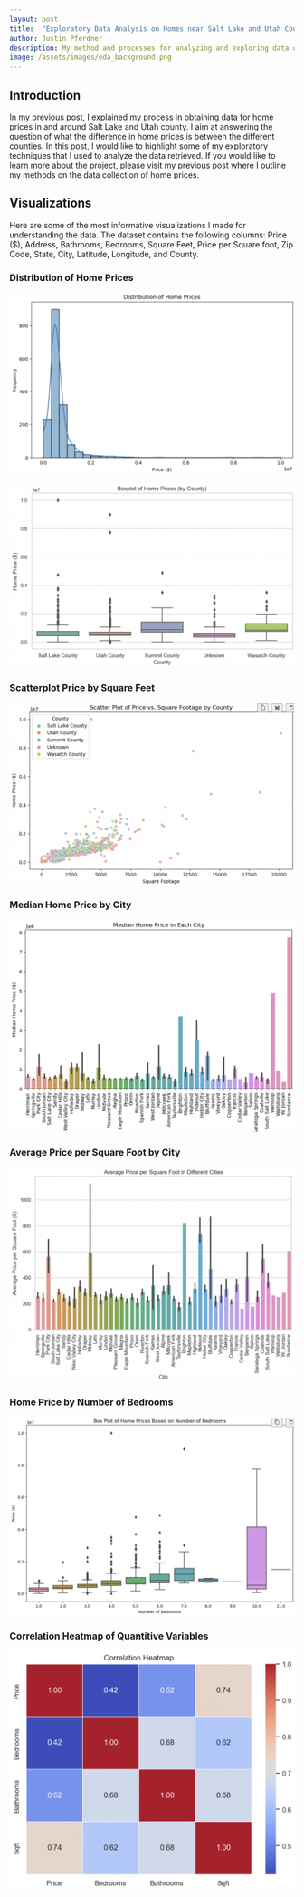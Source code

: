 ```yaml
---
layout: post
title:  "Exploratory Data Analysis on Homes near Salt Lake and Utah County"
author: Justin Pferdner
description: My method and processes for analyzing and exploring data on 1600+ homes near Salt Lake and Utah county 
image: /assets/images/eda_background.png
---
```


## Introduction
In my previous post, I explained my process in obtaining data for home prices in and around Salt Lake and Utah county. I aim at answering the question of what the difference in home prices is between the different counties. In this post, I would like to highlight some of my exploratory techniques that I used to analyze the data retrieved. If you would like to learn more about the project, please visit my previous post where I outline my methods on the data collection of home prices.

## Visualizations
Here are some of the most informative visualizations I made for understanding the data. The dataset contains the following columns: Price ($), Address, Bathrooms, Bedrooms, Square Feet, Price per Square foot, Zip Code, State, City, Latitude, Longitude, and County.

### Distribution of Home Prices

![dist of home prices](/assets/images/eda/dist_of_home_prices.png)

![boxplot of price by county](/assets/images/eda/home_price_by_county.png)

### Scatterplot Price by Square Feet

![price by sqft scatter](/assets/images/eda/price_by_sqft_by_county.png)

### Median Home Price by City

![median home price](../assets/images/eda/median_home_price.png)

### Average Price per Square Foot by City

![avg price/sqft by city](../assets/images/eda/avg_price_per_sqft.png)

### Home Price by Number of Bedrooms

![price/bedrooms](../assets/images/eda/price_by_bedroom.png)

### Correlation Heatmap of Quantitive Variables

![heatmap](../assets/images/eda/corr_heatmap.png)